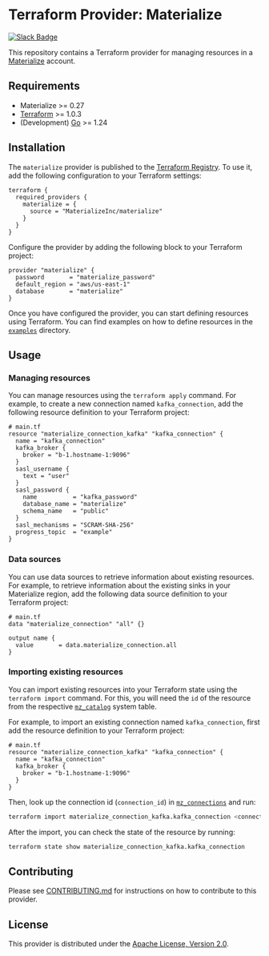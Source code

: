 # Terraform Provider: Materialize

[![Slack Badge](https://img.shields.io/badge/Join%20us%20on%20Slack!-blueviolet?style=flat&logo=slack&link=https://materialize.com/s/chat)](https://materialize.com/s/chat)

This repository contains a Terraform provider for managing resources in a [Materialize](https://materialize.com/) account.

## Requirements

* Materialize >= 0.27
* [Terraform](https://www.terraform.io/downloads.html) >= 1.0.3
* (Development) [Go](https://golang.org/doc/install) >= 1.24

## Installation

The `materialize` provider is published to the [Terraform Registry](https://registry.terraform.io/providers/MaterializeInc/materialize/latest). To use it, add the following configuration to your Terraform settings:

```hcl
terraform {
  required_providers {
    materialize = {
      source = "MaterializeInc/materialize"
    }
  }
}
```

Configure the provider by adding the following block to your Terraform project:

```hcl
provider "materialize" {
  password       = "materialize_password"
  default_region = "aws/us-east-1"
  database       = "materialize"
}
```

Once you have configured the provider, you can start defining resources using Terraform. You can find examples on how to define resources in the [`examples`](./examples/) directory.

## Usage

### Managing resources

You can manage resources using the `terraform apply` command. For example, to create a new connection named `kafka_connection`, add the following resource definition to your Terraform project:

```hcl
# main.tf
resource "materialize_connection_kafka" "kafka_connection" {
  name = "kafka_connection"
  kafka_broker {
    broker = "b-1.hostname-1:9096"
  }
  sasl_username {
    text = "user"
  }
  sasl_password {
    name          = "kafka_password"
    database_name = "materialize"
    schema_name   = "public"
  }
  sasl_mechanisms = "SCRAM-SHA-256"
  progress_topic  = "example"
}
```

### Data sources

You can use data sources to retrieve information about existing resources. For example, to retrieve information about the existing sinks in your Materialize region, add the following data source definition to your Terraform project:

```hcl
# main.tf
data "materialize_connection" "all" {}

output name {
  value       = data.materialize_connection.all
}
```

### Importing existing resources

You can import existing resources into your Terraform state using the `terraform import` command. For this, you will need the `id` of the resource from the respective [`mz_catalog`](https://materialize.com/docs/sql/system-catalog/mz_catalog/) system table.

For example, to import an existing connection named `kafka_connection`, first add the resource definition to your Terraform project:

```hcl
# main.tf
resource "materialize_connection_kafka" "kafka_connection" {
  name = "kafka_connection"
  kafka_broker {
    broker = "b-1.hostname-1:9096"
  }
}
```

Then, look up the connection id (`connection_id`) in [`mz_connections`](https://materialize.com/docs/sql/system-catalog/mz_catalog/#mz_connections) and run:

```bash
terraform import materialize_connection_kafka.kafka_connection <connection_id>
```

After the import, you can check the state of the resource by running:

```bash
terraform state show materialize_connection_kafka.kafka_connection
```

## Contributing

Please see [CONTRIBUTING.md](CONTRIBUTING.md) for instructions on how to contribute to this provider.

## License

This provider is distributed under the [Apache License, Version 2.0](LICENSE).

[Materialize Cloud]: https://cloud.materialize.com

